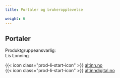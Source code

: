 ```yaml
---
title: Portaler og brukeropplevelse

weight: 6
---
```


## Portaler

Produktgruppeansvarlig:  
Lis Lonning

{{< icon class="prod-li-start-icon" >}} [altinn.no](https://www.altinn.no/)  
{{< icon class="prod-li-start-icon" >}} [altinndigital.no](https://www.altinndigital.no/)
